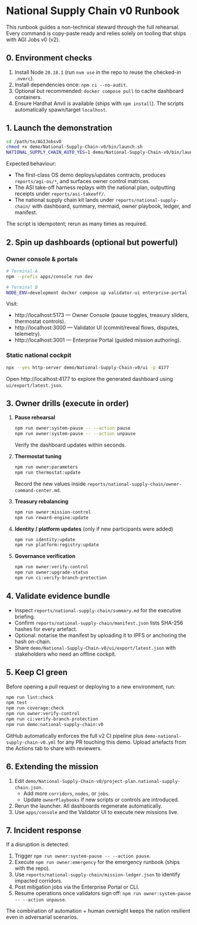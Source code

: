# National Supply Chain v0 Runbook

This runbook guides a non-technical steward through the full rehearsal. Every command is copy-paste ready and relies solely on tooling that ships with AGI Jobs v0 (v2).

## 0. Environment checks

1. Install Node `20.18.1` (run `nvm use` in the repo to reuse the checked-in `.nvmrc`).
2. Install dependencies once: `npm ci --no-audit`.
3. Optional but recommended: `docker compose pull` to cache dashboard containers.
4. Ensure Hardhat Anvil is available (ships with `npm install`). The scripts automatically spawn/target `localhost`.

## 1. Launch the demonstration

```bash
cd /path/to/AGIJobsv0
chmod +x demo/National-Supply-Chain-v0/bin/launch.sh
NATIONAL_SUPPLY_CHAIN_AUTO_YES=1 demo/National-Supply-Chain-v0/bin/launch.sh
```

Expected behaviour:

- The first-class OS demo deploys/updates contracts, produces `reports/agi-os/*`, and surfaces owner control matrices.
- The ASI take-off harness replays with the national plan, outputting receipts under `reports/asi-takeoff/`.
- The national supply chain kit lands under `reports/national-supply-chain/` with dashboard, summary, mermaid, owner playbook, ledger, and manifest.

The script is idempotent; rerun as many times as required.

## 2. Spin up dashboards (optional but powerful)

### Owner console & portals

```bash
# Terminal A
npm --prefix apps/console run dev

# Terminal B
NODE_ENV=development docker compose up validator-ui enterprise-portal
```

Visit:

- http://localhost:5173 — Owner Console (pause toggles, treasury sliders, thermostat controls).
- http://localhost:3000 — Validator UI (commit/reveal flows, disputes, telemetry).
- http://localhost:3001 — Enterprise Portal (guided mission authoring).

### Static national cockpit

```bash
npx --yes http-server demo/National-Supply-Chain-v0/ui -p 4177
```

Open http://localhost:4177 to explore the generated dashboard using `ui/export/latest.json`.

## 3. Owner drills (execute in order)

1. **Pause rehearsal**
   ```bash
   npm run owner:system-pause -- --action pause
   npm run owner:system-pause -- --action unpause
   ```
   Verify the dashboard updates within seconds.

2. **Thermostat tuning**
   ```bash
   npm run owner:parameters
   npm run thermostat:update
   ```
   Record the new values inside `reports/national-supply-chain/owner-command-center.md`.

3. **Treasury rebalancing**
   ```bash
   npm run owner:mission-control
   npm run reward-engine:update
   ```

4. **Identity / platform updates** (only if new participants were added)
   ```bash
   npm run identity:update
   npm run platform:registry:update
   ```

5. **Governance verification**
   ```bash
   npm run owner:verify-control
   npm run owner:upgrade-status
   npm run ci:verify-branch-protection
   ```

## 4. Validate evidence bundle

- Inspect `reports/national-supply-chain/summary.md` for the executive briefing.
- Confirm `reports/national-supply-chain/manifest.json` lists SHA-256 hashes for every artefact.
- Optional: notarise the manifest by uploading it to IPFS or anchoring the hash on-chain.
- Share `demo/National-Supply-Chain-v0/ui/export/latest.json` with stakeholders who need an offline cockpit.

## 5. Keep CI green

Before opening a pull request or deploying to a new environment, run:

```bash
npm run lint:check
npm test
npm run coverage:check
npm run owner:verify-control
npm run ci:verify-branch-protection
npm run demo:national-supply-chain:v0
```

GitHub automatically enforces the full v2 CI pipeline plus `demo-national-supply-chain-v0.yml` for any PR touching this demo. Upload artefacts from the Actions tab to share with reviewers.

## 6. Extending the mission

1. Edit `demo/National-Supply-Chain-v0/project-plan.national-supply-chain.json`.
   - Add more `corridors`, `nodes`, or `jobs`.
   - Update `ownerPlaybooks` if new scripts or controls are introduced.
2. Rerun the launcher. All dashboards regenerate automatically.
3. Use `apps/console` and the Validator UI to execute new missions live.

## 7. Incident response

If a disruption is detected:

1. Trigger `npm run owner:system-pause -- --action pause`.
2. Execute `npm run owner:emergency` for the emergency runbook (ships with the repo).
3. Use `reports/national-supply-chain/mission-ledger.json` to identify impacted corridors.
4. Post mitigation jobs via the Enterprise Portal or CLI.
5. Resume operations once validators sign off: `npm run owner:system-pause -- --action unpause`.

The combination of automation + human oversight keeps the nation resilient even in adversarial scenarios.
